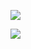 ![](https://www.nta.go.jp/tmp/1522000e-d6a9-43b4-a766-d7019152d345/images/cc2d5d05bbfdd276a033f187d9aee7362e66a17278ea6888941e2e12e5fe9664.jpg)

![](https://www.nta.go.jp/tmp/1522000e-d6a9-43b4-a766-d7019152d345/images/ac079cdafea9c3129106e6dbdfa7e9c12e08a3e063cd0091ec72b370e9e4822e.jpg)